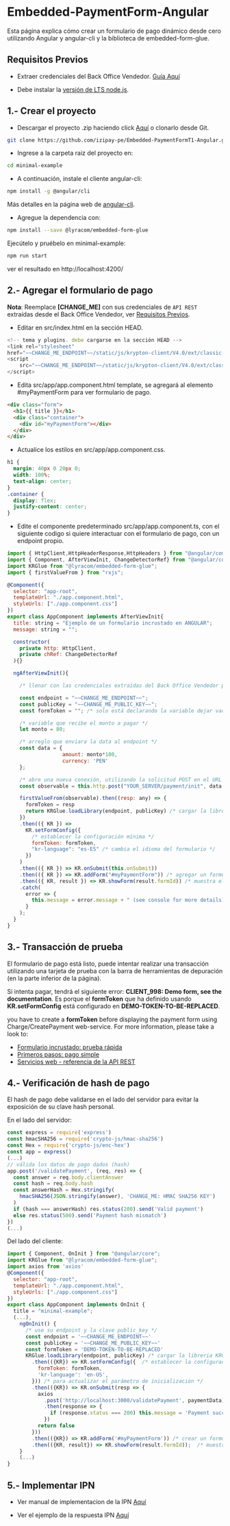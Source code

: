 # Embedded-PaymentForm-Angular

Esta página explica cómo crear un formulario de pago dinámico desde cero utilizando Angular y angular-cli y la biblioteca de embedded-form-glue.

<a name="Requisitos_Previos"></a>

## Requisitos Previos

* Extraer credenciales del Back Office Vendedor. [Guía Aquí](https://github.com/izipay-pe/obtener-credenciales-de-conexion)

* Debe instalar la [versión de LTS node.js](https://nodejs.org/es/).


## 1.- Crear el proyecto

* Descargar el proyecto .zip haciendo click [Aquí](https://github.com/izipay-pe/Embedded-PaymentFormT1-Angular/archive/refs/heads/main.zip) o clonarlo desde Git.  
```sh
git clone https://github.com/izipay-pe/Embedded-PaymentFormT1-Angular.git
``` 

* Ingrese a la carpeta raiz del proyecto en:

```sh
cd minimal-example
```

* A continuación, instale el cliente angular-cli:

```bash
npm install -g @angular/cli
```

Más detalles en la página web de [angular-cli](https://angular.io/guide/quickstart).

* Agregue la dependencia con:

```bash
npm install --save @lyracom/embedded-form-glue
```

Ejecútelo y pruébelo en minimal-example:

```sh
npm run start
```

ver el resultado en http://localhost:4200/

## 2.- Agregar el formulario de pago

**Nota**: Reemplace **[CHANGE_ME]** con sus credenciales de `API REST` extraídas desde el Back Office Vendedor, ver [Requisitos Previos](#Requisitos_Previos).

* Editar en src/index.html en la sección HEAD.

```javascript
<!-- tema y plugins. debe cargarse en la sección HEAD -->
<link rel="stylesheet"
href="~~CHANGE_ME_ENDPOINT~~/static/js/krypton-client/V4.0/ext/classic-reset.css">
<script
    src="~~CHANGE_ME_ENDPOINT~~/static/js/krypton-client/V4.0/ext/classic.js">
</script>
```

* Edita src/app/app.component.html template, se agregará al elemento #myPaymentForm para ver formulario de pago.

```html
<div class="form">
  <h1>{{ title }}</h1>
  <div class="container">
    <div id="myPaymentForm"></div>
  </div>
</div>
```

* Actualice los estilos en src/app/app.component.css.

```css
h1 {
  margin: 40px 0 20px 0;
  width: 100%;
  text-align: center;
}
.container {
  display: flex;
  justify-content: center;
}
```

* Edite el componente predeterminado src/app/app.component.ts, con el siguiente codigo si quiere interactuar con el formulario de pago, con un endpoint propio.

```js
import { HttpClient,HttpHeaderResponse,HttpHeaders } from "@angular/common/http";
import { Component, AfterViewInit, ChangeDetectorRef} from "@angular/core";
import KRGlue from "@lyracom/embedded-form-glue";
import { firstValueFrom } from "rxjs";

@Component({
  selector: "app-root",
  templateUrl: "./app.component.html",
  styleUrls: ["./app.component.css"]
})
export class AppComponent implements AfterViewInit{
  title: string = "Ejemplo de un formulario incrustado en ANGULAR";
  message: string = "";

  constructor(
    private http: HttpClient,
    private chRef: ChangeDetectorRef
  ){}

  ngAfterViewInit(){

    /* llenar con las credenciales extraídas del Back Office Vendedor para mas detalle regresar a:  Requisitos Previos. */

    const endpoint = "~~CHANGE_ME_ENDPOINT~~";
    const publicKey = "~~CHANGE_ME_PUBLIC_KEY~~";
    const formToken = ""; /* solo está declarando la variable dejar vacío */

    /* variable que recibe el monto a pagar */
    let monto = 80;

    /* arreglo que enviara la data al endpoint */
    const data = {
                  amount: monto*100,
                  currency: 'PEN'
    };

    /* abre una nueva conexión, utilizando la solicitud POST en el URL de su endpoint */
    const observable = this.http.post("YOUR_SERVER/payment/init", data,{responseType: 'text'});

    firstValueFrom(observable).then((resp: any) => {
      formToken = resp
      return KRGlue.loadLibrary(endpoint, publicKey) /* cargar la libreria KRGlue */
    })
    .then(({ KR }) =>
      KR.setFormConfig({
        /* establecer la configuración mínima */
        formToken: formToken,
        "kr-language": "es-ES" /* cambia el idioma del formulario */
      })
    )
    .then(({ KR }) => KR.onSubmit(this.onSubmit))
    .then(({ KR }) => KR.addForm("#myPaymentForm")) /* agregar un formulario de pago a myPaymentForm div */
    .then(({ KR, result }) => KR.showForm(result.formId)) /* muestra el formulario de pago */
    .catch(
      error => {
        this.message = error.message + " (see console for more details)";
      }
    );
  }
}
```


## 3.- Transacción de prueba

El formulario de pago está listo, puede intentar realizar una transacción utilizando una tarjeta de prueba con la barra de herramientas de depuración (en la parte inferior de la página).

Si intenta pagar, tendrá el siguiente error: **CLIENT_998: Demo form, see the documentation**.
Es porque el **formToken** que ha definido usando **KR.setFormConfig** está configurado en **DEMO-TOKEN-TO-BE-REPLACED**.

you have to create a **formToken** before displaying the payment form using Charge/CreatePayment web-service.
For more information, please take a look to:

- [Formulario incrustado: prueba rápida](https://secure.micuentaweb.pe/doc/es-PE/rest/V4.0/javascript/quick_start_js.html)
- [Primeros pasos: pago simple](https://secure.micuentaweb.pe/doc/es-PE/rest/V4.0/javascript/guide/start.html)
- [Servicios web - referencia de la API REST](https://secure.micuentaweb.pe/doc/es-PE/rest/V4.0/api/reference.html)

## 4.- Verificación de hash de pago

El hash de pago debe validarse en el lado del servidor para evitar la exposición de su clave hash personal.

En el lado del servidor:

```js
const express = require('express')
const hmacSHA256 = require('crypto-js/hmac-sha256')
const Hex = require('crypto-js/enc-hex')
const app = express()
(...)
// válida los datos de pago dados (hash)
app.post('/validatePayment', (req, res) => {
  const answer = req.body.clientAnswer
  const hash = req.body.hash
  const answerHash = Hex.stringify(
    hmacSHA256(JSON.stringify(answer), 'CHANGE_ME: HMAC SHA256 KEY')
  )
  if (hash === answerHash) res.status(200).send('Valid payment')
  else res.status(500).send('Payment hash mismatch')
})
(...)
```

Del lado del cliente:

```js
import { Component, OnInit } from "@angular/core";
import KRGlue from "@lyracom/embedded-form-glue";
import axios from 'axios'
@Component({
  selector: "app-root",
  templateUrl: "./app.component.html",
  styleUrls: ["./app.component.css"]
})
export class AppComponent implements OnInit {
  title = "minimal-example";
  (...),
    ngOnInit() {
      /* use su endpoint y la clave public_key */
      const endpoint = '~~CHANGE_ME_ENDPOINT~~'
      const publicKey = '~~CHANGE_ME_PUBLIC_KEY~~'
      const formToken = 'DEMO-TOKEN-TO-BE-REPLACED'
      KRGlue.loadLibrary(endpoint, publicKey) /* cargar la libreria KRGlue */
        .then(({KR}) => KR.setFormConfig({  /* establecer la configuración mínima */
          formToken: formToken,
          'kr-language': 'en-US',
        })) /* para actualizar el parámetro de inicialización */
        .then(({KR}) => KR.onSubmit(resp => {
          axios
            .post('http://localhost:3000/validatePayment', paymentData)
            .then(response => {
              if (response.status === 200) this.message = 'Payment successful!'
            })
          return false
        }))
        .then(({KR}) => KR.addForm('#myPaymentForm')) /* crear un formulario de pago */
        .then(({KR, result}) => KR.showForm(result.formId));  /* muestra el formulario de pago */
    }
    (...)
}
```

## 5.- Implementar IPN

* Ver manual de implementacion de la IPN [Aquí](https://secure.micuentaweb.pe/doc/es-PE/rest/V4.0/kb/payment_done.html)

* Ver el ejemplo de la respuesta IPN [Aquí](https://github.com/izipay-pe/Redirect-PaymentForm-IpnT1-PHP)